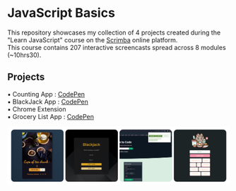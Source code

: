
# JavaScript Basics 
This repository showcases my collection of 4 projects created during the "Learn JavaScript" course on the [Scrimba](https://scrimba.com/learn/learnjavascript) online platform.  
This course contains 207 interactive screencasts spread across 8 modules (~10hrs30).

## Projects

▪ Counting App : [CodePen](https://codepen.io/M-Laetitia/pen/PoXpQbb)  
▪ BlackJack App : [CodePen](https://codepen.io/M-Laetitia/pen/bGOqLxL)  
▪ Chrome Extension  
▪ Grocery List App : [CodePen](https://codepen.io/M-Laetitia/pen/MWZpVKM)  


![Preview of the 4 projects](Images/preview_all_projects.png)



